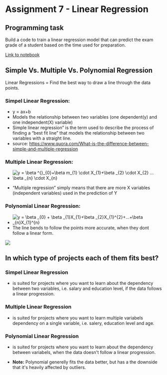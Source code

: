 # Assignment 7 - Linear Regression

## Programming task
Build a code to train a linear regression model that can predict the exam grade of a student based
on the time used for preparation.

[Link to notebook](https://github.com/PBASOFT/Data-Science/blob/main/Assignment7/linear-regression-student.ipynb)

## Simple Vs. Multiple Vs. Polynomial Regression

 


Linear Regressions =  Find the best way to draw a line through the data points.

### Simpel Linear Regression:
  - y = ax+b
  - Models the relationship between two variables (one dependent(y) and one independent(X) variable)
  - Simple linear regression” is the term used to describe the process of finding a “best fit line” that models the relationship between two variables with a straight line.
  - source: https://www.quora.com/What-is-the-difference-between-simple-and-multiple-regression

### Multiple Linear Regression:   
- <img src="https://latex.codecogs.com/gif.latex?y&space;=&space;\beta&space;^{}_{0}&plus;\beta&space;m_{1}&space;\cdot&space;X_{1}&plus;\beta&space;_{2}&space;\cdot&space;X_{2}&space;...&space;\beta&space;_{n}&space;\cdot&space;X_{n}" title="y = \beta ^{}_{0}+\beta m_{1} \cdot X_{1}+\beta _{2} \cdot X_{2} ... \beta _{n} \cdot X_{n}" />
    
 - “Multiple regression” simply means that there are more X variables (independent variables) used in the prediction of Y


### Polynomial Linear Regression:
  - <img src="https://latex.codecogs.com/gif.latex?y&space;=&space;\beta&space;_{0}&space;&plus;&space;\beta&space;_{1}X_{1}&plus;\beta&space;_{2}X_{1}^{2}&plus;...&plus;\beta&space;_{n}X_{1}^{n}" title="y = \beta _{0} + \beta _{1}X_{1}+\beta _{2}X_{1}^{2}+...+\beta _{n}X_{1}^{n}" />
  - The line bends to follow the points more accurate, when they dont follow a linear form.


![](https://cdn.analyticsvidhya.com/wp-content/uploads/2020/03/pr8.png)



## In which type of projects each of them fits best?

### Simpel Linear Regression 
- is suited for projects where you want to learn about the dependency between two variables, i.e. salary and education level, if the data follows a linear progression.

### Multiple Linear Regression 
- is suited for projects where you want to learn multiple variabels dependency on a single variable, i.e. salery, education level and age.

### Polynomial Linear Regression 
- is suited for projects where you want to learn about the dependency between variabels, when the data doesn't follow a linear progression.

- **Note:** Polynomial generelly fits the data better, but has a the downside that it's heavily affected by outliers.

